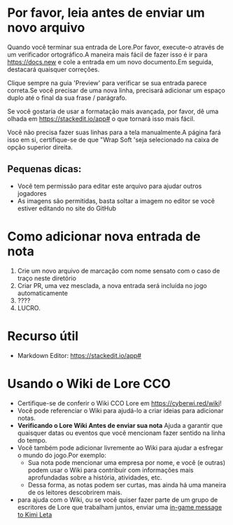 # Por favor, leia antes de enviar um novo arquivo

Quando você terminar sua entrada de Lore.Por favor, execute-o através de um verificador ortográfico.A maneira mais fácil de fazer isso é ir para https://docs.new e cole a entrada em um novo documento.Em seguida, destacará quaisquer correções.

Clique sempre na guia 'Preview' para verificar se sua entrada parece correta.Se você precisar de uma nova linha, precisará adicionar um espaço duplo até o final da sua frase / parágrafo.

Se você gostaria de usar a formatação mais avançada, por favor, dê uma olhada em https://stackedit.io/app# o que tornará isso mais fácil.

Você não precisa fazer suas linhas para a tela manualmente.A página fará isso em si, certifique-se de que "Wrap Soft 'seja selecionado na caixa de opção superior direita.

## Pequenas dicas:

- Você tem permissão para editar este arquivo para ajudar outros jogadores
- As imagens são permitidas, basta soltar a imagem no editor se você estiver editando no site do GitHub

# Como adicionar nova entrada de nota

1. Crie um novo arquivo de marcação com nome sensato com o caso de traço neste diretório
2. Criar PR, uma vez mesclada, a nova entrada será incluída no jogo automaticamente
3. ????
4. LUCRO.

# Recurso útil

-   Markdown Editor: https://stackedit.io/app#

# Usando o Wiki de Lore CCO

-   Certifique-se de conferir o Wiki CCO Lore em https://cyberwi.red/wiki!
-   Você pode referenciar o Wiki para ajudá-lo a criar ideias para adicionar notas.
- **Verificando o Lore Wiki Antes de enviar sua nota** Ajuda a garantir que quaisquer datas ou eventos que você mencionam fazer sentido na linha do tempo.
- Você também pode adicionar livremente ao Wiki para ajudar a esfregar o mundo do jogo.Por exemplo:
    - Sua nota pode mencionar uma empresa por nome, e você (e outras) podem usar o Wiki para contribuir com informações mais aprofundadas sobre a história, atividades, etc.
    - Dessa forma, as notas podem ser curtas, mas ainda há uma maneira de os leitores descobrirem mais.
- para ajuda com o Wiki, ou se você quiser fazer parte de um grupo de escritores de Lore que trabalham juntos, enviar uma [in-game message to Kimi Leta](https://cybercodeonline.com/player?playerName=Kimi%20Leta)

